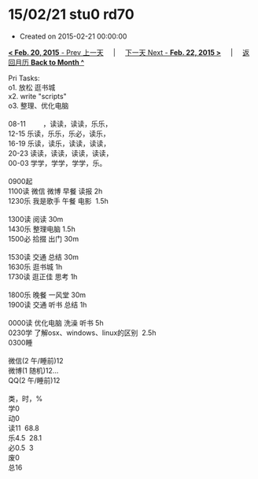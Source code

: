 # 15/02/21 stu0 rd70

- Created on 2015-02-21 00:00:00

[**< Feb. 20, 2015** - Prev 上一天](/lifelogs/2015/02/d20.md) &nbsp; &nbsp; | &nbsp; &nbsp; [下一天 Next - **Feb. 22, 2015 >**](/lifelogs/2015/02/d22.md) &nbsp; &nbsp; |  &nbsp; &nbsp; [返回月历 **Back to Month ^**](/lifelogs/2015/02/index.md)
<br/><div>Pri Tasks:<br/>o1. 放松 逛书城</div><div>x2. write "scripts"</div><div>o3. 整理、优化电脑</div><div><div><br/></div>08-11         ，读读，读读，乐乐，<br/>12-15 乐读，乐乐，乐必，读乐，<br/>16-19 乐读，读乐，读读，读读，<br/>20-23 读读，读读，读读，读读，</div><div>00-03 学学，学学，学学，乐。<br/><div><br/></div>0900起<br/>1100读 微信 微博 早餐 读报 2h<br/>1230乐 我是歌手 午餐 电影  1.5h<div><br/></div>1300读 阅读 30m<br/>1430乐 整理电脑 1.5h<br/>1500必 拾掇 出门 30m<div><br/></div>1530读 交通 总结 30m<br/>1630乐 逛书城 1h<br/>1730读 逛正佳 思考 1h<div><br/></div>1800乐 晚餐 一风堂 30m<br/>1900读 交通 听书 总结 1h<div><br/></div>0000读 优化电脑 洗澡 听书 5h</div><div>0230学 了解osx、windows、linux的区别  2.5h</div><div>0300睡<br/><div><br/></div>微信(2 午/睡前)12<br/>微博(1 随机)12…<br/>QQ(2 午/睡前)12<div><br/></div>类，时，%<br/>学0<br/>动0<br/>读11  68.8<br/>乐4.5  28.1<br/>必0.5  3<br/>废0<br/>总16
